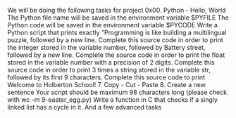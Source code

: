 We will be doing the following tasks for project 0x00. Python - Hello, World
The Python file name will be saved in the environment variable $PYFILE
The Python code will be saved in the environment variable $PYCODE
Write a Python script that prints exactly "Programming is like building a multilingual puzzle, followed by a new line.
Complete this source code in order to print the integer stored in the variable number, followed by Battery street, followed by a new line.
Complete the source code in order to print the float stored in the variable number with a precision of 2 digits.
Complete this source code in order to print 3 times a string stored in the variable str, followed by its first 9 characters.
Complete this source code to print Welcome to Holberton School!
7. Copy - Cut - Paste
8. Create a new sentence
Your script should be maximum 98 characters long (please check with wc -m 9-easter_egg.py)
Write a function in C that checks if a singly linked list has a cycle in it.
And a few advanced tasks
